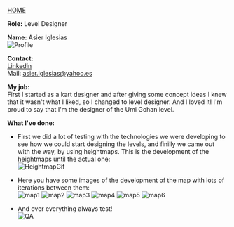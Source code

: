 [HOME](index.md)

**Role:** Level Designer

**Name:** Asier Iglesias   
![Profile](http://i.imgur.com/7xnXiAj.jpg?1)

**Contact:**   
[Linkedin](https://www.linkedin.com/in/asier-iglesias-gavarro/)   
Mail: asier.iglesias@yahoo.es

**My job:**    
First I started as a kart designer and after giving some concept ideas I knew that it wasn't what I liked, so I changed to level designer.
And I loved it! I'm proud to say that I'm the designer of the Umi Gohan level.

**What I've done:**   
- First we did a lot of testing with the technologies we were developing to see how we could start designing the levels, and finilly 
we came out with the way, by using heightmaps. This is the development of the heightmaps until the actual one:   
![HeightmapGif](https://i.imgflip.com/1qgkaa.gif)    

- Here you have some images of the development of the map with lots of iterations between them:     
![map1](http://i.imgur.com/aRDbdkr.jpg?1) 
![map2](http://i.imgur.com/I9fEi6y.png?1) 
![map3](http://i.imgur.com/TYYRD2S.jpg?1)
![map4](http://i.imgur.com/nQzEiEP.jpg?1)
![map5](http://i.imgur.com/kluKRVR.png?1)
![map6](http://i.imgur.com/KITnvvU.jpg)

- And over everything always test!   
![QA](http://i.imgur.com/Iozef3R.jpg?2)
